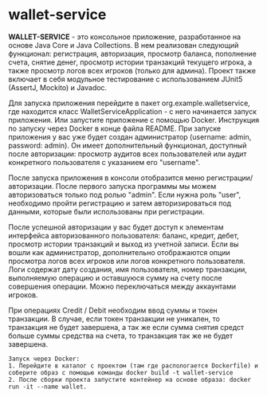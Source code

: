 # wallet-service

  **WALLET-SERVICE** - это консольное приложение, разработанное на основе Java Core и Java Collections. В нем реализован следующий функционал: регистрация, авторизация, просмотр баланса, пополнение счета, снятие денег, просмотр истории транзакций текущего игрока, а также просмотр логов всех игроков (только для админа). Проект также включает в себя модульное тестирование с использованием JUnit5 (AssertJ, Mockito) и Javadoc.
 
  Для запуска приложения перейдите в пакет org.example.walletservice, где находится класс WalletServiceApplication - с него начинается запуск приложения. Или запустите приложение с помощью Docker. Инструкция по запуску через Docker в конце файла README. При запуске приложения у вас уже будет создан администратор (username: admin, password: admin). Он имеет дополнительный функционал, доступный после авторизации: просмотр аудитов всех пользователей или аудит конкретного пользователя с указанием его "username".
  
  После запуска приложения в консоли отобразится меню регистрации/авторизации. После первого запуска программы мы можем авторизоваться только под ролью "admin". Если нужна роль "user", необходимо пройти регистрацию и затем авторизироваться под данными, которые были использованы при регистрации.
  
  После успешной авторизации у вас будет доступ к элементам интерфейса авторизованного пользователя: баланс, кредит, дебет, просмотр истории транзакций и выход из учетной записи. Если вы вошли как администратор, дополнительно отображаются опции просмотра логов всех игроков или логов конкретного пользователя. Логи содержат дату создания, имя пользователя, номер транзакции, выполняемую операцию и оставшуюся сумму на счету после совершения операции. Можно переключаться между аккаунтами игроков.

  При операциях Credit / Debit необходим ввод суммы и токен транзакции. В случае, если токен транзакции не уникален, то транзакция не будет завершена, а так же если сумма снятия средст больше суммы средства на счета, то транзакция так же не будет завершена.

	Запуск через Docker: 
	1. Перейдите в каталог с проектом (там где распологается Dockerfile) и соберите образ с помощью команды docker build -t wallet-service
	2. После сборки проекта запустите контейнер на основе образа: docker run -it --name wallet.